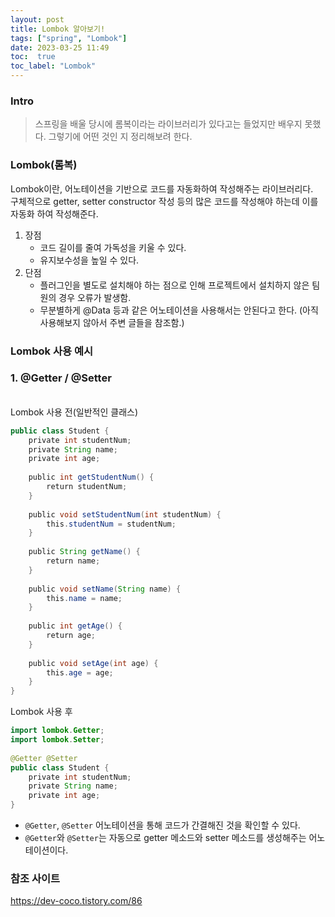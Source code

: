 ```yaml
---
layout: post
title: Lombok 알아보기!
tags: ["spring", "Lombok"]
date: 2023-03-25 11:49
toc:  true
toc_label: "Lombok"
---
```


### Intro
> 스프링을 배울 당시에 롬복이라는 라이브러리가 있다고는 들었지만 배우지 못했다. 그렇기에 어떤 것인 지 정리해보려 한다.

### Lombok(롬복)
Lombok이란, 어노테이션을 기반으로 코드를 자동화하여 작성해주는 라이브러리다.<br>
구체적으로 getter, setter constructor 작성 등의 많은 코드를 작성해야 하는데 이를 자동화 하여 작성해준다.<br>
1. 장점
    - 코드 길이를 줄여 가독성을 키울 수 있다.
    - 유지보수성을 높일 수 있다.
2. 단점 
    - 플러그인을 별도로 설치해야 하는 점으로 인해 프로젝트에서 설치하지 않은 팀원의 경우 오류가 발생함.
    - 무분별하게 @Data 등과 같은 어노테이션을 사용해서는 안된다고 한다. (아직 사용해보지 않아서 주변 글들을 참조함.)

### Lombok 사용 예시

### 1. @Getter / @Setter 
<br>
Lombok 사용 전(일반적인 클래스)

```java
public class Student {
    private int studentNum;
    private String name;
    private int age;
 
    public int getStudentNum() {
        return studentNum;
    }
 
    public void setStudentNum(int studentNum) {
        this.studentNum = studentNum;
    }
 
    public String getName() {
        return name;
    }
 
    public void setName(String name) {
        this.name = name;
    }
 
    public int getAge() {
        return age;
    }
 
    public void setAge(int age) {
        this.age = age;
    }
}
```

Lombok 사용 후

```java
import lombok.Getter;
import lombok.Setter;
 
@Getter @Setter
public class Student {
    private int studentNum;
    private String name;
    private int age;
}
```

- `@Getter`, `@Setter` 어노테이션을 통해 코드가 간결해진 것을 확인할 수 있다.
- `@Getter`와 `@Setter`는 자동으로 getter 메소드와 setter 메소드를 생성해주는 어노테이션이다.


### 참조 사이트
https://dev-coco.tistory.com/86